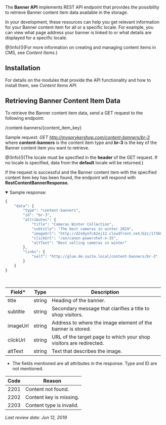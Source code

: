 The **Banner API** implements REST API endpoint that provides the possibility to retrieve Banner content item data available in the storage.

In your development, these resources can help you get relevant information for your Banner content item for all or a specific locale. For example, you can view what page address your banner is linked to or what details are displayed for a specific locale.

@(Info)()(For more information on creating and managing content items in CMS, see _Content Items_.)

## Installation
For details on the modules that provide the API functionality and how to install them, see _Content Items API_.

## Retrieving Banner Content Item Data
To retrieve the Banner content item data, send a GET request to the following endpoint:

/content-banners/{content_item_key} 

Sample request: _GET http://mysprykershop.com/content-banners/br-3_
where **content-banners** is the content item type and **br-3** is the key of the Banner content item you want to retrieve.

@(Info)()(The locale must be specified in the **header** of the GET request. If no locale is specified, data from the **default** locale will be returned.)

If the request is successful and the Banner content item with the specified content item key has been found, the endpoint will respond with **RestContentBannerResponse**.

<details open>
<summary>Sample response:</summary>
    
```php
{
	"data": {
		"type": "content-banners",
		"id": "br-3",
		"attributes": {
			"title": "Cameras Winter Collection",
			"subtitle": "The best cameras in winter 2019",
			"imageUrl": "http://d2s0ynfc62ej12.cloudfront.net/b2c/17360369_3328.jpg",
			"clickUrl": "/en/canon-powershot-n-35",
			"altText": "Best selling cameras in winter"
		},
		"links": {
			"self": "http://glue.de.suite.local/content-banners/br-3"
		}
	}
}
```
    
</br>
</details>


| Field* | Type | Description |
| --- | --- | --- |
| title |  string| Heading of the banner. |
|subtitle|string  | Secondary message that clarifies a title to shop visitors. |
|imageUrl  | string | Address to where the image element of the banner is stored. |
| clickUrl | string | URL of the target page to which your shop visitors are redirected. |
| altText | string | Text that describes the image. |

* The fields mentioned are all attributes in the response. Type and ID are not mentioned.

| Code | Reason |
| --- | --- |
| 2201 | Content not found. |
|2202  | Content key is missing. |
| 2203 | Content type is invalid. |

_Last review date: Jun 12, 2019_

<!--by Yuliia Boiko-->